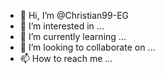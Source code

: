 - 👋 Hi, I’m @Christian99-EG
- 👀 I’m interested in ...
- 🌱 I’m currently learning ...
- 💞️ I’m looking to collaborate on ...
- 📫 How to reach me ...

<!---
Christian99-EG/Christian99-EG is a ✨ special ✨ repository because its `README.md` (this file) appears on your GitHub profile.
You can click the Preview link to take a look at your changes.
--->
